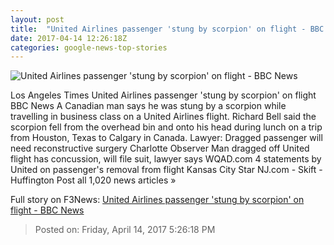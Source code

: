 ```yaml
---
layout: post
title:  "United Airlines passenger 'stung by scorpion' on flight - BBC News"
date: 2017-04-14 12:26:18Z
categories: google-news-top-stories
---
```


![United Airlines passenger 'stung by scorpion' on flight - BBC News](https://ichef-1.bbci.co.uk/news/1024/cpsprodpb/4BC1/production/_95639391_gettyimages-630320476.jpg)

Los Angeles Times United Airlines passenger 'stung by scorpion' on flight BBC News A Canadian man says he was stung by a scorpion while travelling in business class on a United Airlines flight. Richard Bell said the scorpion fell from the overhead bin and onto his head during lunch on a trip from Houston, Texas to Calgary in Canada. Lawyer: Dragged passenger will need reconstructive surgery Charlotte Observer Man dragged off United flight has concussion, will file suit, lawyer says WQAD.com 4 statements by United on passenger's removal from flight Kansas City Star NJ.com - Skift - Huffington Post all 1,020 news articles »


Full story on F3News: [United Airlines passenger 'stung by scorpion' on flight - BBC News](http://www.f3nws.com/n/g2kVUH)

> Posted on: Friday, April 14, 2017 5:26:18 PM

